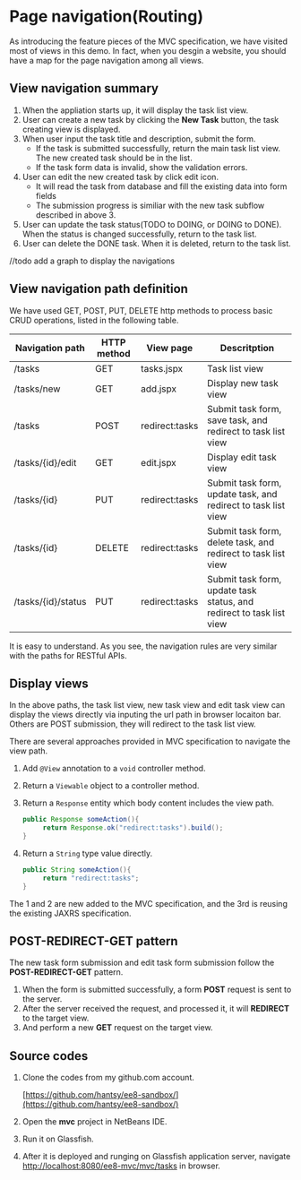 # Page navigation(Routing)

As introducing the feature pieces of the MVC specification, we have visited most of views in this demo. In fact, when you desgin a website, you should have a map for the page navigation among all views.

## View navigation summary

1. When the appliation starts up, it will display the task list view.
2. User can create a new task by clicking the **New Task** button, the task creating view is displayed.
3. When user input the task title and description, submit the form.
	* If the task is submitted successfully, return the main task list view. The new created task should be in the list.
	* If the task form data is invalid, show the validation errors.
4. User can edit the new created task by click edit icon.
    * It will read the task from database and fill the existing data into form fields
	* The submission progress is similiar with the new task subflow described in above 3.
5. User can update the task status(TODO to DOING, or DOING to DONE). When the status is changed successfully, return to the task list.
6. User can delete the DONE task. When it is deleted, return to the task list.

//todo add a graph to display the navigations
![]()

## View navigation path definition

We have used GET, POST, PUT, DELETE http methods to process basic CRUD operations, listed in the following table.

|Navigation path|HTTP method|View page|Descritption|
|---------------|-----------|---------|------------|
|/tasks|GET|tasks.jspx| Task list view|
|/tasks/new| GET| add.jspx| Display new task view|
|/tasks| POST| redirect:tasks| Submit task form, save task, and redirect to task list view|
|/tasks/{id}/edit| GET| edit.jspx| Display edit task view|
|/tasks/{id}| PUT| redirect:tasks| Submit task form, update task, and redirect to task list view|
|/tasks/{id}| DELETE| redirect:tasks| Submit task form, delete task, and redirect to task list view|
|/tasks/{id}/status| PUT| redirect:tasks| Submit task form, update task status, and redirect to task list view|

It is easy to understand. As you see, the navigation rules are very similar with the paths for RESTful APIs.

## Display views

In the above paths, the task list view, new task view and edit task view can display the views directly via inputing the url path in browser locaiton bar. Others are POST submission, they will redirect to the task list view.

There are several approaches provided in MVC specification to navigate the view path. 

1. Add `@View` annotation to a `void` controller method.
2. Return a `Viewable` object to a controller method.
3. Return a `Response` entity which body content includes the view path.

	```java
	public Response someAction(){
		 return Response.ok("redirect:tasks").build();
	}
	```	
		
4. Return a `String` type value directly.	

	```java
	public String someAction(){
		 return "redirect:tasks";
	}	
	```	

The 1 and 2 are new added to the MVC specification, and the 3rd is reusing the existing JAXRS specification.		
		
## POST-REDIRECT-GET pattern

The new task form submission and edit task form submission follow the **POST-REDIRECT-GET** pattern.

1. When the form is submitted successfully, a form **POST** request is sent to the server.
2. After the server received the request, and processed it, it will **REDIRECT** to the target view.
3. And perform a new **GET** request on the target view.
 

## Source codes

1. Clone the codes from my github.com account.

    [https://github.com/hantsy/ee8-sandbox/](https://github.com/hantsy/ee8-sandbox/)
	
2. Open the **mvc** project in NetBeans IDE.
3. Run it on Glassfish.
4. After it is deployed and runging on Glassfish application server, navigate [http://localhost:8080/ee8-mvc/mvc/tasks](http://localhost:8080/ee8-mvc/mvc/tasks) in browser.

